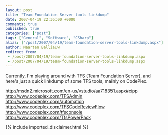 ```yaml
---
layout: post
title: "Team Foundation Server tools linkdump"
date: 2007-04-19 22:36:00 +0000
comments: true
published: true
categories: ["post"]
tags: ["General", "Software", "CSharp"]
alias: ["/post/2007/04/19/team-foundation-server-tools-linkdump.aspx"]
author: Maarten Balliauw
redirect_from:
 - /post/2007/04/19/team-foundation-server-tools-linkdump.aspx
 - /post/2007/04/19/team-foundation-server-tools-linkdump.aspx
---
```

<p>Currently, I'm playing around with TFS (Team Foundation Server), and here's just a&nbsp;quick linkdump of some TFS tools, mainly on CodePlex.&nbsp;  </p><p><a href="http://msdn2.microsoft.com/en-us/vstudio/aa718351.aspx#cipp" mce_href="http://msdn2.microsoft.com/en-us/vstudio/aa718351.aspx#cipp">http://msdn2.microsoft.com/en-us/vstudio/aa718351.aspx#cipp</a><br><a href="http://www.codeplex.com/TFSAdmin" mce_href="http://www.codeplex.com/TFSAdmin">http://www.codeplex.com/TFSAdmin</a><br><a href="http://www.codeplex.com/automation" mce_href="http://www.codeplex.com/automation">http://www.codeplex.com/automation</a><br><a href="http://www.codeplex.com/TFSCodeReviewFlow" mce_href="http://www.codeplex.com/TFSCodeReviewFlow">http://www.codeplex.com/TFSCodeReviewFlow</a><br><a href="http://www.codeplex.com/tfsconsole" mce_href="http://www.codeplex.com/tfsconsole">http://www.codeplex.com/tfsconsole</a><br><a href="http://www.codeplex.com/TfsPowerPack" mce_href="http://www.codeplex.com/TfsPowerPack">http://www.codeplex.com/TfsPowerPack</a></p>
{% include imported_disclaimer.html %}
